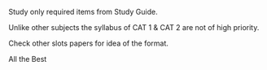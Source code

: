 Study only required items from Study Guide.

Unlike other subjects the syllabus of CAT 1 & CAT 2 are not of high priority.

Check other slots papers for idea of the format.

All the Best
